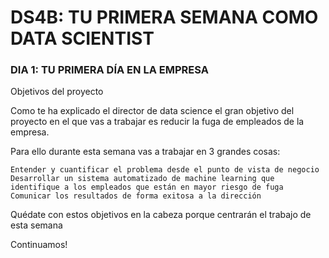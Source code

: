 # DS4B: TU PRIMERA SEMANA COMO DATA SCIENTIST
### DIA 1: TU PRIMERA DÍA EN LA EMPRESA 
Objetivos del proyecto

Como te ha explicado el director de data science el gran objetivo del proyecto en el que vas a trabajar es reducir la fuga de empleados de la empresa.

Para ello durante esta semana vas a trabajar en 3 grandes cosas:

    Entender y cuantificar el problema desde el punto de vista de negocio
    Desarrollar un sistema automatizado de machine learning que identifique a los empleados que están en mayor riesgo de fuga
    Comunicar los resultados de forma exitosa a la dirección

Quédate con estos objetivos en la cabeza porque centrarán el trabajo de esta semana

Continuamos!
